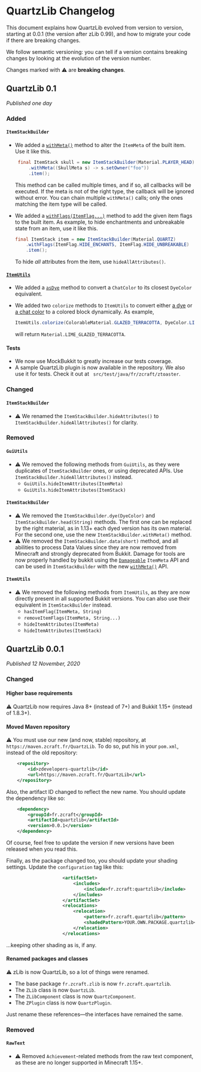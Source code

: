 # QuartzLib Changelog

This document explains how QuartzLib evolved from version to version, starting at 0.0.1 (the version after zLib 0.99), and how to migrate your code if there are breaking changes.

We follow semantic versioning: you can tell if a version contains breaking changes by looking at the evolution of the version number.

Changes marked with :warning: are **breaking changes**.



## QuartzLib 0.1

_Published one day_

### Added

#### `ItemStackBuilder`

- We added a [`withMeta()`](https://zdevelopers.github.io/QuartzLib/fr/zcraft/quartzlib/tools/items/ItemStackBuilder.html#withMeta-java.util.function.Consumer-)  method to alter the `ItemMeta` of the built item. Use it like this.

  ```java
   final ItemStack skull = new ItemStackBuilder(Material.PLAYER_HEAD)
       .withMeta((SkullMeta s) -> s.setOwner("foo"))
       .item();
  ```

  This method can be called multiple times, and if so, all callbacks will be executed.
  If the meta is not of the right type, the callback will be ignored without error. You can chain multiple `withMeta()` calls; only the ones matching the item type will be called.

- We added a [`withFlags(ItemFlag...)`](https://zdevelopers.github.io/QuartzLib/fr/zcraft/quartzlib/tools/items/ItemStackBuilder.html#withFlags-org.bukkit.inventory.ItemFlag...-)  method to add the given item flags to the built item. As example, to hide enchantments and unbreakable state from an item, use it like this.

  ```java
  final ItemStack item = new ItemStackBuilder(Material.QUARTZ)
      .withFlags(ItemFlag.HIDE_ENCHANTS, ItemFlag.HIDE_UNBREAKABLE)
      .item();
  ```

  To hide _all_ attributes from the item, use `hideAllAttributes()`.
  
#### [`ItemUtils`](https://zdevelopers.github.io/QuartzLib/fr/zcraft/quartzlib/tools/items/ItemUtils.html)

- We added a [`asDye`](https://zdevelopers.github.io/QuartzLib/fr/zcraft/quartzlib/tools/items/ItemUtils.html#asDye-org.bukkit.ChatColor-) method to convert a `ChatColor` to its closest `DyeColor` equivalent.

- We added two `colorize` methods to `ItemUtils` to convert either [a dye](https://zdevelopers.github.io/QuartzLib/fr/zcraft/quartzlib/tools/items/ItemUtils.html#colorize-fr.zcraft.quartzlib.tools.items.ColorableMaterial-org.bukkit.DyeColor-) or [a chat color](https://zdevelopers.github.io/QuartzLib/fr/zcraft/quartzlib/tools/items/ItemUtils.html#colorize-fr.zcraft.quartzlib.tools.items.ColorableMaterial-org.bukkit.ChatColor-) to a colored block dynamically. As example,
  
  ```java
  ItemUtils.colorize(ColorableMaterial.GLAZED_TERRACOTTA, DyeColor.LIME)
  ```
  
  will return `Material.LIME_GLAZED_TERRACOTTA`.

#### Tests

- We now use MockBukkit to greatly increase our tests coverage.
- A sample QuartzLib plugin is now available in the repository. We also use it for tests. Check it out at ` src/test/java/fr/zcraft/ztoaster`.



### Changed

#### `ItemStackBuilder`

- :warning: We renamed the `ItemStackBuilder.hideAttributes()` to `ItemStackBuilder.hideAllAttributes()` for clarity.



### Removed

#### `GuiUtils`

- :warning: We removed the following methods from `GuiUtils`, as they were duplicates of `ItemStackBuilder` ones, or using deprecated APIs. Use `ItemStackBuilder.hideAllAttributes()` instead.
  - `GuiUtils.hideItemAttributes(ItemMeta)`
  - `GuiUtils.hideItemAttributes(ItemStack)`

#### `ItemStackBuilder`

- :warning: We removed the `ItemStackBuilder.dye(DyeColor)` and `ItemStackBuilder.head(String)` methods.
  The first one can be replaced by the right material, as in 1.13+ each dyed version has its own material.
  For the second one, use the new `ItemStackBuilder.withMeta()` method.
- :warning: We removed the `ItemStackBuilder.data(short)` method, and all abilities to process Data Values
  since they are now removed from Minecraft and strongly deprecated from Bukkit.
  Damage for tools are now properly handled by bukkit using the [`Damageable`](https://hub.spigotmc.org/javadocs/spigot/org/bukkit/inventory/meta/Damageable.html)
  `ItemMeta` API and can be used in `ItemStackBuilder` with the new [`withMeta()`](https://dev.zcraft.fr/docs/quartzlib/fr/zcraft/quartzlib/tools/items/ItemStackBuilder.html#withMeta-java.util.function.Consumer-)
  API.

#### `ItemUtils`

- :warning: We removed the following methods from `ItemUtils`, as they are now directly present in all supported Bukkit versions.
  You can also use their equivalent in `ItemStackBuilder` instead.
  - `hasItemFlag(ItemMeta, String)`
  - `removeItemFlags(ItemMeta, String...)`
  - `hideItemAttributes(ItemMeta)`
  - `hideItemAttributes(ItemStack)`

## QuartzLib 0.0.1

_Published 12 November, 2020_

### Changed

#### Higher base requirements

:warning: QuartzLib now requires Java 8+ (instead of 7+) and Bukkit 1.15+ (instead of 1.8.3+).

#### Moved Maven repository

:warning: You must use our new (and now, stable) repository, at `https://maven.zcraft.fr/QuartzLib`. To do so, put his in your `pom.xml`, instead of the old repository:

```xml
    <repository>
        <id>zdevelopers-quartzlib</id>
        <url>https://maven.zcraft.fr/QuartzLib</url>
    </repository>
```

Also, the artifact ID changed to reflect the new name. You should update the dependency like so:

```xml
    <dependency>
        <groupId>fr.zcraft</groupId>
        <artifactId>quartzlib</artifactId>
        <version>0.0.1</version>
    </dependency>
```

Of course, feel free to update the version if new versions have been released when you read this.

Finally, as the package changed too, you should update your shading settings. Update the `configuration` tag like this:

```xml
                     <artifactSet>
                         <includes>
                             <include>fr.zcraft:quartzlib</include>
                         </includes>
                     </artifactSet>
                     <relocations>
                         <relocation>
                             <pattern>fr.zcraft.quartzlib</pattern>
                             <shadedPattern>YOUR.OWN.PACKAGE.quartzlib</shadedPattern>
                         </relocation>
                     </relocations>
```

…keeping other shading as is, if any.

#### Renamed packages and classes

:warning: zLib is now QuartzLib, so a lot of things were renamed.

- The base package `fr.zcraft.zlib` is now `fr.zcraft.quartzlib`.
- The `ZLib` class is now `QuartzLib`.
- The `ZLibComponent` class is now `QuartzComponent`.
- The `ZPlugin` class is now `QuartzPlugin`.

Just rename these references—the interfaces have remained the same.

### Removed

#### `RawText`

- :warning: Removed `Achievement`-related methods from the raw text component, as these are no longer supported in Minecraft 1.15+.
